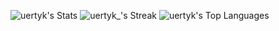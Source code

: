 ![uertyk's Stats](https://github-readme-stats.vercel.app/api?username=uertyk&theme=tokyonight&show_icons=true&hide_border=true&count_private=true)
![uertyk_'s Streak](https://github-readme-streak-stats.herokuapp.com/?user=uertyk_&theme=tokyonight&hide_border=true)
![uertyk's Top Languages](https://github-readme-stats.vercel.app/api/top-langs/?username=uertyk&theme=tokyonight&show_icons=true&hide_border=true&layout=compact)
